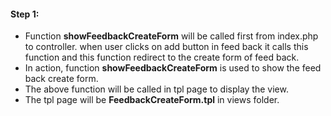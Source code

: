 #### Step 1:

- Function **showFeedbackCreateForm** will be called first from index.php to controller. when user clicks on add button in feed back it calls this function and this function redirect to the create form of feed back.
- In action, function **showFeedbackCreateForm** is used to show the feed back create form.
- The above function will be called in tpl page to display the view.
- The tpl page will be **FeedbackCreateForm.tpl** in views folder.
